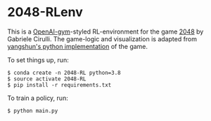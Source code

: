 2048-RLenv
===========

This is a [OpenAI-gym](https://github.com/openai/gym)-styled RL-environment for the game [2048](https://github.com/gabrielecirulli/2048) by Gabriele Cirulli. The game-logic and visualization is adapted from [yangshun's python implementation](https://github.com/yangshun/2048-python) of the game.

To set things up, run:

    $ conda create -n 2048-RL python=3.8
    $ source activate 2048-RL
    $ pip install -r requirements.txt

To train a policy, run:
    
    $ python main.py 
